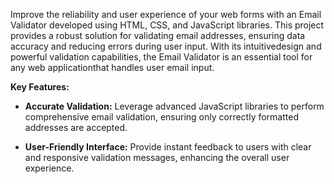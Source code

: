 Improve the reliability and user experience of your web forms with an Email Validator developed using HTML, CSS, and JavaScript libraries. This project provides a robust solution for validating email addresses, ensuring data accuracy and reducing errors during user input. With its intuitivedesign and powerful validation capabilities, the Email Validator is an essential tool for any web applicationthat handles user email input.

  **Key Features:**

- **Accurate Validation:**  Leverage advanced JavaScript libraries to perform comprehensive email validation, ensuring only correctly formatted addresses are accepted.

- **User-Friendly Interface:**  Provide instant feedback to users with clear and responsive validation messages, enhancing the overall user experience.

